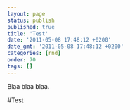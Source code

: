 ```yaml
---
layout: page
status: publish
published: true
title: 'Test'
date: '2011-05-08 17:48:12 +0200'
date_gmt: '2011-05-08 17:48:12 +0200'
categories: [rnd]
order: 70
tags: []
---
```


Blaa blaa blaa.

#Test
